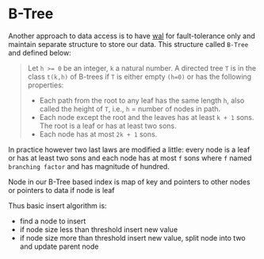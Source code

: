 # B-Tree
Another approach to data access is to have [wal](wal-hash.md) for fault-tolerance only and maintain separate structure to store our data. This structure called `B-Tree` and defined below:

> Let `h >= 0` be an integer, `k` a natural number. A directed
tree `T` is in the class `t(k,h)` of B-trees if `T` is either empty `(h=0)`
or has the following properties:
> + Each path from the root to any leaf has the same length `h`,
also called the height of `T`, i.e., `h` = number of nodes in path.
> + Each node except the root and the leaves has at least `k + 1`
sons. The root is a leaf or has at least two sons.
> + Each node has at most `2k + 1` sons. 

In practice however two last laws are modified a little: every node is a leaf or has at least two sons and each node has at most `f` sons where `f` named `branching factor` and has magnitude of hundred.

Node in our B-Tree based index is map of key and pointers to other nodes or pointers to data if node is leaf

Thus basic insert algorithm is:
+ find a node to insert
+ if node size less than threshold insert new value
+ if node size more than threshold insert new value, split node into two and update parent node